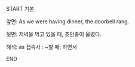 START
기본

앞면:
As we were having dinner, the doorbell rang.


뒷면:
저녁을 먹고 있을 때, 초인종이 울렸다.


해석:
as 접속사 : ~할 때; 하면서

<!--ID: 1740183652561-->
END